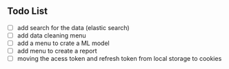 ## Todo List

- [ ] add search for the data (elastic search)
- [ ] add data cleaning menu
- [ ] add a menu to crate a ML model
- [ ] add menu to create a report
- [ ] moving the acess token and refresh token from local storage to cookies 
